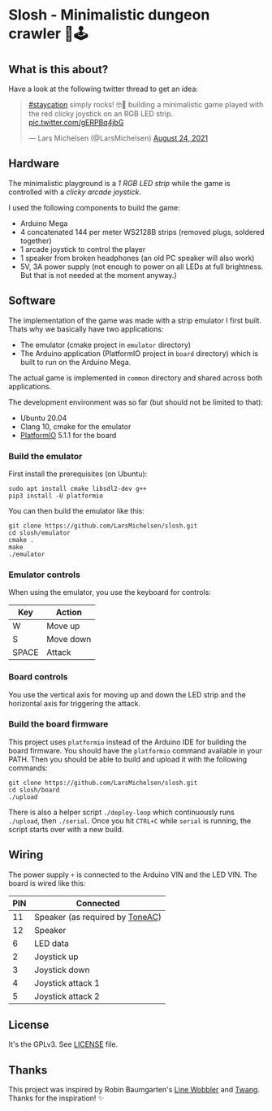 # Slosh - Minimalistic dungeon crawler 🚦🕹️

## What is this about?

Have a look at the following twitter thread to get an idea:

<blockquote class="twitter-tweet" data-theme="light"><p lang="en" dir="ltr"><a href="https://twitter.com/hashtag/staycation?src=hash&amp;ref_src=twsrc%5Etfw">#staycation</a> simply rocks! 🤓🎉 building a minimalistic game played with the red clicky joystick on an RGB LED strip. <a href="https://t.co/gERPBq4jbG">pic.twitter.com/gERPBq4jbG</a></p>&mdash; Lars Michelsen (@LarsMichelsen) <a href="https://twitter.com/LarsMichelsen/status/1430218030727024641?ref_src=twsrc%5Etfw">August 24, 2021</a></blockquote> <script async src="https://platform.twitter.com/widgets.js" charset="utf-8"></script>

## Hardware

The minimalistic playground is a *1 RGB LED strip* while the game is controlled with
a *clicky arcade joystick*.

I used the following components to build the game:

* Arduino Mega
* 4 concatenated 144 per meter WS2128B strips (removed plugs, soldered together)
* 1 arcade joystick to control the player
* 1 speaker from broken headphones (an old PC speaker will also work)
* 5V, 3A power supply (not enough to power on all LEDs at full brightness. But
  that is not needed at the moment anyway.)

## Software

The implementation of the game was made with a strip emulator I first built.
Thats why we basically have two applications:

* The emulator (cmake project in `emulator` directory)
* The Arduino application (PlatformIO project in `board` directory) which is
  built to run on the Arduino Mega.

The actual game is implemented in `common` directory and shared across both
applications.

The development environment was so far (but should not be limited to that):

* Ubuntu 20.04
* Clang 10, cmake for the emulator
* [PlatformIO](https://platformio.org/) 5.1.1 for the board

### Build the emulator

First install the prerequisites (on Ubuntu):

```
sudo apt install cmake libsdl2-dev g++
pip3 install -U platformio
```

You can then build the emulator like this:

```
git clone https://github.com/LarsMichelsen/slosh.git
cd slosh/emulator
cmake .
make
./emulator
```

### Emulator controls

When using the emulator, you use the keyboard for controls:

| Key    | Action |
| -------| -----|
| W      | Move up |
| S      | Move down |
| SPACE  | Attack |

### Board controls

You use the vertical axis for moving up and down the LED strip and the
horizontal axis for triggering the attack.

### Build the board firmware

This project uses `platformio` instead of the Arduino IDE for building the
board firmware. You should have the `platformio` command available in your
PATH. Then you should be able to build and upload it with the following
commands:

```
git clone https://github.com/LarsMichelsen/slosh.git
cd slosh/board
./upload
```

There is also a helper script `./deploy-loop` which continuously runs
`./upload`, then `./serial`. Once you hit `CTRL+C` while `serial` is running,
the script starts over with a new build.

## Wiring

The power supply `+` is connected to the Arduino VIN and the LED VIN.
The board is wired like this:

| PIN | Connected |
| ----| ----------|
| 11  | Speaker (as required by [ToneAC](https://github.com/teckel12/arduino-toneac)) |
| 12  | Speaker |
| 6   | LED data |
| 2   | Joystick up |
| 3   | Joystick down |
| 4   | Joystick attack 1 |
| 5   | Joystick attack 2 |

## License

It's the GPLv3. See [LICENSE](LICENSE) file.

## Thanks

This project was inspired by Robin Baumgarten's [Line Wobbler](https://wobblylabs.com/projects/wobbler) and [Twang](https://github.com/Critters/TWANG). Thanks for the inspiration! ✨
